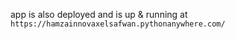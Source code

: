 app is also deployed and is up & running at ``` https://hamzainnovaxelsafwan.pythonanywhere.com/ ```
